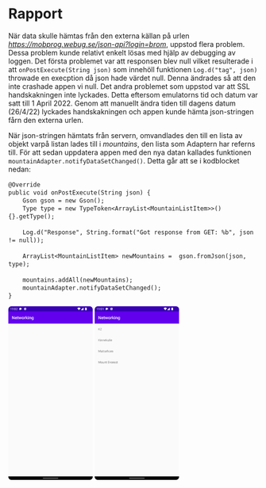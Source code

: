 # Rapport

När data skulle hämtas från den externa källan på urlen _https://mobprog.webug.se/json-api?login=brom_, uppstod flera problem. Dessa problem kunde relativt enkelt lösas med hjälp av debugging av loggen. Det första problemet var att responsen blev null vilket resulterade i att `onPostExecute(String json)` som innehöll funktionen `Log.d("tag", json)` throwade en execption då json hade värdet null. Denna ändrades så att den inte crashade appen vi null. Det andra problemet som uppstod var att SSL handskakningen inte lyckades. Detta eftersom emulatorns tid och datum var satt till 1 April 2022. Genom att manuellt ändra tiden till dagens datum (26/4/22) lyckades handskakningen och appen kunde hämta json-stringen fårn den externa urlen. 

När json-stringen hämtats från servern, omvandlades den till en lista av objekt varpå listan lades till i _mountains_, den lista som Adaptern har referns till. För att sedan uppdatera appen med den nya datan kallades funktionen `mountainAdapter.notifyDataSetChanged()`. Detta går att se i kodblocket nedan:

```
@Override
public void onPostExecute(String json) {
    Gson gson = new Gson();
    Type type = new TypeToken<ArrayList<MountainListItem>>() {}.getType();

    Log.d("Response", String.format("Got response from GET: %b", json != null));

    ArrayList<MountainListItem> newMountains =  gson.fromJson(json, type);

    mountains.addAll(newMountains);
    mountainAdapter.notifyDataSetChanged();
}
```

<img src="app_fetching.png" height="350px" />
<img src="app_fetched.png" height="350px" />
